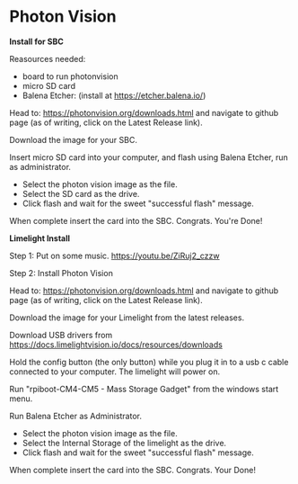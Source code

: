 # Photon Vision
**Install for SBC**

Reasources needed:
- board to run photonvision
- micro SD card
- Balena Etcher: (install at https://etcher.balena.io/)

Head to: https://photonvision.org/downloads.html and navigate to github page (as of writing, click on the Latest Release link).

Download the image for your SBC.

Insert micro SD card into your computer, and flash using Balena Etcher, run as administrator.
- Select the photon vision image as the file.
- Select the SD card as the drive.
- Click flash and wait for the sweet "successful flash" message.

When complete insert the card into the SBC. Congrats. You're Done!



**Limelight Install**

Step 1: Put on some music. https://youtu.be/ZiRuj2_czzw

Step 2: Install Photon Vision

Head to: https://photonvision.org/downloads.html and navigate to github page (as of writing, click on the Latest Release link).

Download the image for your Limelight from the latest releases.

Download USB drivers from https://docs.limelightvision.io/docs/resources/downloads

Hold the config button (the only button) while you plug it in to a usb c cable connected to your computer.
The limelight will power on.

Run "rpiboot-CM4-CM5 - Mass Storage Gadget" from the windows start menu.

Run Balena Etcher as Administrator.
- Select the photon vision image as the file.
- Select the Internal Storage of the limelight as the drive.
- Click flash and wait for the sweet "successful flash" message.

When complete insert the card into the SBC. Congrats. Your Done!

